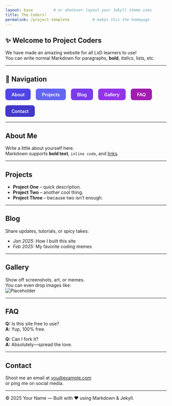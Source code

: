 ```yaml
---
layout: base         # or whatever layout your Jekyll theme uses
title: The Coders!
permalink: /project-templete          # makes this the homepage
---
```


## ✨ Welcome to Project Coders
We have made an amazing website for all LxD learners to use!  
You can write normal Markdown for paragraphs, **bold**, *italics*, lists, etc.

---

## 🚀 Navigation
<div style="display:flex; gap:1rem; flex-wrap:wrap; margin:1rem 0;">
  <a href="#about"
     style="background:#4f46e5;color:white;padding:0.6rem 1.2rem;
            border-radius:8px;text-decoration:none;font-weight:600;">
    About
  </a>
  <a href="#projects"
     style="background:#6366f1;color:white;padding:0.6rem 1.2rem;
            border-radius:8px;text-decoration:none;font-weight:600;">
    Projects
  </a>
  <a href="#blog"
     style="background:#7c3aed;color:white;padding:0.6rem 1.2rem;
            border-radius:8px;text-decoration:none;font-weight:600;">
    Blog
  </a>
  <a href="#gallery"
     style="background:#9333ea;color:white;padding:0.6rem 1.2rem;
            border-radius:8px;text-decoration:none;font-weight:600;">
    Gallery
  </a>
  <a href="#faq"
     style="background:#a21caf;color:white;padding:0.6rem 1.2rem;
            border-radius:8px;text-decoration:none;font-weight:600;">
    FAQ
  </a>
  <a href="#contact"
     style="background:#4338ca;color:white;padding:0.6rem 1.2rem;
            border-radius:8px;text-decoration:none;font-weight:600;">
    Contact
  </a>
</div>

---

## <a id="about"></a>About Me
Write a little about yourself here.  
Markdown supports **bold text**, `inline code`, and [links](https://example.com).

---

## <a id="projects"></a>Projects
- **Project One** – quick description.
- **Project Two** – another cool thing.
- **Project Three** – because two isn’t enough.

---

## <a id="blog"></a>Blog
Share updates, tutorials, or spicy takes:  
- *Jan 2025:* How I built this site  
- *Feb 2025:* My favorite coding memes  

---

## <a id="gallery"></a>Gallery
Show off screenshots, art, or memes.  
You can even drop images like:  
![Placeholder](https://via.placeholder.com/400x200)

---

## <a id="faq"></a>FAQ
**Q:** Is this site free to use?  
**A:** Yup, 100% free.  

**Q:** Can I fork it?  
**A:** Absolutely—spread the love.

---

## <a id="contact"></a>Contact
Shoot me an email at [you@example.com](mailto:you@example.com)  
or ping me on social media.

---

© 2025 Your Name — Built with ❤️ using Markdown & Jekyll.
